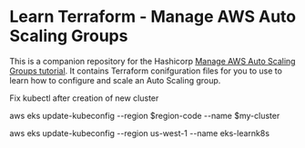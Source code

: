 # Learn Terraform - Manage AWS Auto Scaling Groups

This is a companion repository for the Hashicorp [Manage AWS Auto Scaling Groups
tutorial](https://developer.hashicorp.com/terraform/tutorials/aws/aws-asg). It contains Terraform
conifguration files for you to use to learn how to configure and scale an Auto Scaling group.  

Fix kubectl after creation of new cluster

aws eks update-kubeconfig --region $region-code --name $my-cluster

aws eks update-kubeconfig --region us-west-1 --name eks-learnk8s 
